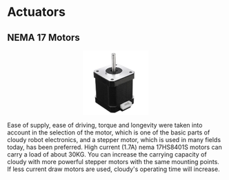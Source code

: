 # Actuators

##  NEMA 17 Motors
<img src="https://raw.githubusercontent.com/robolaunch/trademark/main/repository-media/cloudy/images/nema17.jpeg" style="width:30%; margin-left:auto; margin-right:auto; display:block"/>

Ease of supply, ease of driving, torque and longevity were taken into account in the selection of the motor, which is one of the basic parts of cloudy robot electronics, and a stepper motor, which is used in many fields today, has been preferred. High current (1.7A) nema 17HS8401S motors can carry a load of about 30KG. You can increase the carrying capacity of cloudy with more powerful stepper motors with the same mounting points. If less current draw motors are used, cloudy's operating time will increase.

